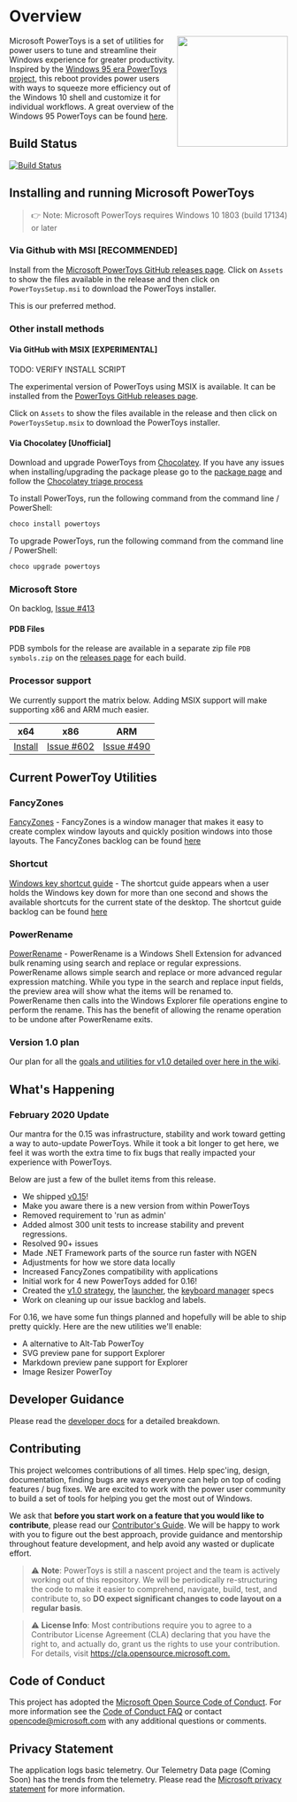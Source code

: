 # Overview

<img align="right" width="200" src="./doc/images/Logo.jpg" />

Microsoft PowerToys is a set of utilities for power users to tune and streamline their Windows experience for greater productivity. Inspired by the [Windows 95 era PowerToys project](https://en.wikipedia.org/wiki/Microsoft_PowerToys), this reboot provides power users with ways to squeeze more efficiency out of the Windows 10 shell and customize it for individual workflows.  A great overview of the Windows 95 PowerToys can be found [here](https://socket3.wordpress.com/2016/10/22/using-windows-95-powertoys/).

## Build Status

[![Build Status](https://dev.azure.com/ms/PowerToys/_apis/build/status/microsoft.PowerToys?branchName=master)](https://dev.azure.com/ms/PowerToys/_build?definitionId=35096)

## Installing and running Microsoft PowerToys

> 👉 Note: Microsoft PowerToys requires Windows 10 1803 (build 17134) or later

### Via Github with MSI [RECOMMENDED]

Install from the [Microsoft PowerToys GitHub releases page][github-release-link]. Click on `Assets` to show the files available in the release and then click on `PowerToysSetup.msi` to download the PowerToys installer.

This is our preferred method.

### Other install methods

#### Via GitHub with MSIX [EXPERIMENTAL]

TODO: VERIFY INSTALL SCRIPT  

The experimental version of PowerToys using MSIX is available.  It can be installed from the [PowerToys GitHub releases page][github-release-link].

Click on `Assets` to show the files available in the release and then click on `PowerToysSetup.msix` to download the PowerToys installer.

#### Via Chocolatey [Unofficial]

Download and upgrade PowerToys from [Chocolatey](https://chocolatey.org). If you have any issues when installing/upgrading the package please go to the [package page](https://chocolatey.org/packages/powertoys) and follow the [Chocolatey triage process](https://chocolatey.org/docs/package-triage-process)

To install PowerToys, run the following command from the command line / PowerShell:

```powershell
choco install powertoys
```

To upgrade PowerToys, run the following command from the command line / PowerShell:

```powershell
choco upgrade powertoys
```

### Microsoft Store

On backlog, [Issue #413](https://github.com/microsoft/PowerToys/issues/413) 

#### PDB Files

PDB symbols for the release are available in a separate zip file `PDB symbols.zip` on the [releases page][github-release-link] for each build.

### Processor support

We currently support the matrix below.  Adding MSIX support will make supporting x86 and ARM much easier.

| x64 | x86 | ARM |
|:---:|:---:|:---:|
| [Install][github-release-link] | [Issue #602](/issues/602)  | [Issue #490](/issues/490)|

## Current PowerToy Utilities

### FancyZones

[FancyZones](/src/modules/fancyzones/) - FancyZones is a window manager that makes it easy to create complex window layouts and quickly position windows into those layouts.  The FancyZones backlog can be found [here](https://github.com/Microsoft/PowerToys/tree/master/doc/planning/FancyZonesBacklog.md)

### Shortcut

[Windows key shortcut guide](/src/modules/shortcut_guide) - The shortcut guide appears when a user holds the Windows key down for more than one second and shows the available shortcuts for the current state of the desktop.  The shortcut guide backlog can be found [here](https://github.com/Microsoft/PowerToys/tree/master/doc/planning/ShortcutGuideBacklog.md)

### PowerRename

[PowerRename](/src/modules/powerrename) - PowerRename is a Windows Shell Extension for advanced bulk renaming using search and replace or regular expressions. PowerRename allows simple search and replace or more advanced regular expression matching. While you type in the search and replace input fields, the preview area will show what the items will be renamed to. PowerRename then calls into the Windows Explorer file operations engine to perform the rename. This has the benefit of allowing the rename operation to be undone after PowerRename exits.  

### Version 1.0 plan

Our plan for all the [goals and utilities for v1.0 detailed over here in the wiki](/wiki/Version-1.0-Strategy).

## What's Happening

### February 2020 Update

Our mantra for the 0.15 was infrastructure, stability and work toward getting a way to auto-update PowerToys.  While it took a bit longer to get here, we feel it was worth the extra time to fix bugs that really impacted your experience with PowerToys.

Below are just a few of the bullet items from this release.

- We shipped [v0.15][github-release-link]!
- Make you aware there is a new version from within PowerToys
- Removed requirement to 'run as admin'
- Added almost 300 unit tests to increase stability and prevent regressions.
- Resolved 90+ issues
- Made .NET Framework parts of the source run faster with NGEN
- Adjustments for how we store data locally
- Increased FancyZones compatibility with applications
- Initial work for 4 new PowerToys added for 0.16!
- Created the [v1.0 strategy](https://github.com/microsoft/PowerToys/wiki/Version-1.0-Strategy), the [launcher](https://github.com/microsoft/PowerToys/wiki/Launcher), the [keyboard manager](https://github.com/microsoft/PowerToys/wiki/Keyboard-Manager) specs
- Work on cleaning up our issue backlog and labels.

For 0.16, we have some fun things planned and hopefully will be able to ship pretty quickly. Here are the new utilities we'll enable:

- A alternative to Alt-Tab PowerToy
- SVG preview pane for support Explorer
- Markdown preview pane support for Explorer
- Image Resizer PowerToy

## Developer Guidance

Please read the [developer docs](/docs/devdocs/) for a detailed breakdown.

## Contributing

This project welcomes contributions of all times. Help spec'ing, design, documentation, finding bugs are ways everyone can help on top of coding features / bug fixes. We are excited to work with the power user community to build a set of tools for helping you get the most out of Windows.

We ask that **before you start work on a feature that you would like to contribute**, please read our [Contributor's Guide](contributing.md). We will be happy to work with you to figure out the best approach, provide guidance and mentorship throughout feature development, and help avoid any wasted or duplicate effort.

> ⚠ **Note**: PowerToys is still a nascent project and the team is actively working out of this repository.  We will be periodically re-structuring the code to make it easier to comprehend, navigate, build, test, and contribute to, so **DO expect significant changes to code layout on a regular basis**.

> ⚠ **License Info**: Most contributions require you to agree to a Contributor License Agreement (CLA) declaring that you have the right to, and actually do, grant us the rights to use your contribution. For details, visit <https://cla.opensource.microsoft.com.>

## Code of Conduct

This project has adopted the [Microsoft Open Source Code of Conduct][conduct-code]. For more information see the [Code of Conduct FAQ][conduct-FAQ] or contact [opencode@microsoft.com][conduct-email] with any additional questions or comments.

## Privacy Statement

The application logs basic telemetry. Our Telemetry Data page (Coming Soon) has the trends from the telemetry. Please read the [Microsoft privacy statement](http://go.microsoft.com/fwlink/?LinkId=521839) for more information.

[conduct-code]: https://opensource.microsoft.com/codeofconduct/
[conduct-FAQ]: https://opensource.microsoft.com/codeofconduct/faq/
[conduct-email]: mailto:opencode@microsoft.com
[github-release-link]: https://github.com/microsoft/PowerToys/releases/
